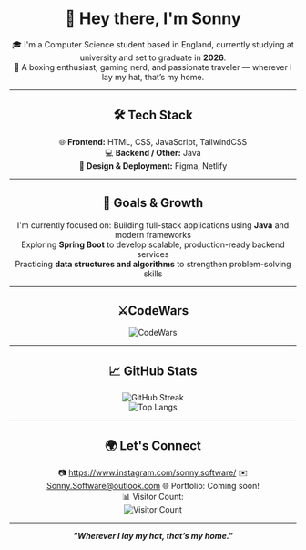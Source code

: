 <div align="center">

# 👋 Hey there, I'm Sonny



🎓 I'm a Computer Science student based in England, currently studying at university and set to graduate in **2026**.  
🥊 A boxing enthusiast, gaming nerd, and passionate traveler — wherever I lay my hat, that’s my home.


---

## 🛠 Tech Stack

 🌐 **Frontend:** HTML, CSS, JavaScript, TailwindCSS  
 💻 **Backend / Other:** Java  
 🎨 **Design & Deployment:** Figma, Netlify  


---

## 🚀 Goals & Growth

I'm currently focused on:
Building full-stack applications using **Java** and modern frameworks  
 Exploring **Spring Boot** to develop scalable, production-ready backend services  
Practicing **data structures and algorithms** to strengthen problem-solving skills

---
##  ⚔️CodeWars 

![CodeWars](https://www.codewars.com/users/SonnyBat/badges/large)

---
## 📈 GitHub Stats
![GitHub Streak](https://streak-stats.demolab.com?user=SonnyBat&theme=default)  
![Top Langs](https://github-readme-stats.vercel.app/api/top-langs/?username=SonnyBat&layout=compact&theme=default)


---

## 🌍 Let's Connect

 📷 https://www.instagram.com/sonny.software/
 ✉️ Sonny.Software@outlook.com
 🌐 Portfolio: Coming soon!  
 📊 Visitor Count:  
![Visitor Count](https://komarev.com/ghpvc/?username=SonnyBat&color=blue)

---

_**"Wherever I lay my hat, that’s my home."**_


</div>

